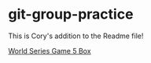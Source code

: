 # git-group-practice

This is Cory's addition to the Readme file!

[World Series Game 5 Box](https://www.espn.com/mlb/boxscore?gameId=401246391)
